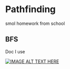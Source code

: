 # Pathfinding
smol homework from school

## BFS
Doc I use

[![IMAGE ALT TEXT HERE](https://img.youtube.com/vi/bhB-GIP3tZM/0.jpg)](https://www.youtube.com/watch?v=bhB-GIP3tZM)
